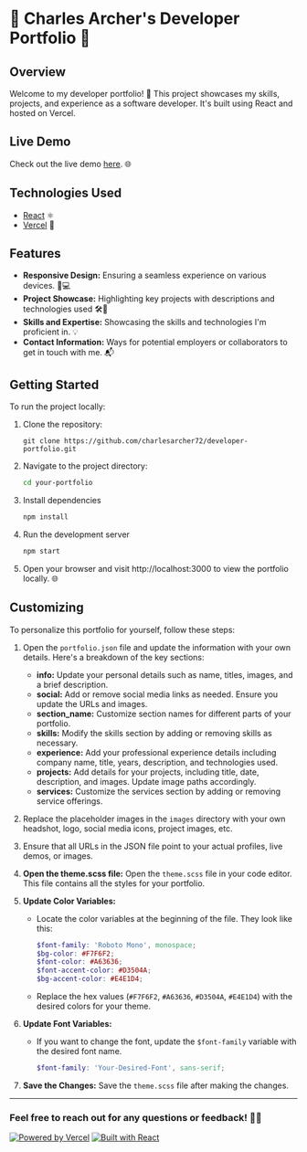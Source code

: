 # 🚀 Charles Archer's Developer Portfolio 🚀

## Overview

Welcome to my developer portfolio! 🌟 This project showcases my skills, projects, and experience as a software developer. It's built using React and hosted on Vercel.

## Live Demo

Check out the live demo [here](https://charlesarcher.me). 🌐

## Technologies Used

- [React](https://reactjs.org/) ⚛️
- [Vercel](https://vercel.com/docs) 🚀

## Features

- **Responsive Design:** Ensuring a seamless experience on various devices. 📱💻
- **Project Showcase:** Highlighting key projects with descriptions and technologies used 🛠️🚀
- **Skills and Expertise:** Showcasing the skills and technologies I'm proficient in. 💡
- **Contact Information:** Ways for potential employers or collaborators to get in touch with me. 📬

## Getting Started

To run the project locally:

1. Clone the repository:
    ```bas
    git clone https://github.com/charlesarcher72/developer-portfolio.git
    ```
2. Navigate to the project directory:
   ```bash
   cd your-portfolio
3. Install dependencies
    ```bash
    npm install
4. Run the development server
    ```bash
    npm start
5. Open your browser and visit http://localhost:3000 to view the portfolio locally. 🌐

## Customizing

To personalize this portfolio for yourself, follow these steps:

1. Open the `portfolio.json` file and update the information with your own details. Here's a breakdown of the key sections:
    - **info:** Update your personal details such as name, titles, images, and a brief description.
    - **social:** Add or remove social media links as needed. Ensure you update the URLs and images.
    - **section_name:** Customize section names for different parts of your portfolio.
    - **skills:** Modify the skills section by adding or removing skills as necessary.
    - **experience:** Add your professional experience details including company name, title, years, description, and technologies used.
    - **projects:** Add details for your projects, including title, date, description, and images. Update image paths accordingly.
    - **services:** Customize the services section by adding or removing service offerings.

2. Replace the placeholder images in the `images` directory with your own headshot, logo, social media icons, project images, etc.

3. Ensure that all URLs in the JSON file point to your actual profiles, live demos, or images.

4. **Open the theme.scss file:**
   Open the `theme.scss` file in your code editor. This file contains all the styles for your portfolio.

5. **Update Color Variables:**
   - Locate the color variables at the beginning of the file. They look like this:
     ```scss
     $font-family: 'Roboto Mono', monospace;
     $bg-color: #F7F6F2;
     $font-color: #A63636;
     $font-accent-color: #D3504A;
     $bg-accent-color: #E4E1D4;
     ```
   - Replace the hex values (`#F7F6F2`, `#A63636`, `#D3504A`, `#E4E1D4`) with the desired colors for your theme.

6. **Update Font Variables:**
   - If you want to change the font, update the `$font-family` variable with the desired font name.
     ```scss
     $font-family: 'Your-Desired-Font', sans-serif;
     ```

7. **Save the Changes:**
   Save the `theme.scss` file after making the changes.

---
### Feel free to reach out for any questions or feedback! 📧👋
[![Powered by Vercel](https://img.shields.io/badge/Powered%20by-Vercel-blue)](https://vercel.com/) [![Built with React](https://img.shields.io/badge/Built%20with-React-blue)](https://reactjs.org/)

